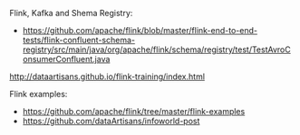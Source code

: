 Flink, Kafka and Shema Registry:
- https://github.com/apache/flink/blob/master/flink-end-to-end-tests/flink-confluent-schema-registry/src/main/java/org/apache/flink/schema/registry/test/TestAvroConsumerConfluent.java

http://dataartisans.github.io/flink-training/index.html

Flink examples:
- https://github.com/apache/flink/tree/master/flink-examples
- https://github.com/dataArtisans/infoworld-post